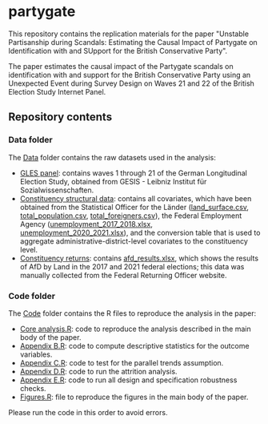 # partygate
This repository contains the replication materials for the paper "Unstable Partisanship during Scandals: Estimating the Causal Impact of Partygate on Identification with and SUpport for the British Conservative Party". 

The paper estimates the causal impact of the Partygate scandals on identification with and support for the British Conservative Party using an Unexpected Event during Survey Design on Waves 21 and 22 of the British Election Study Internet Panel. 


## Repository contents

### Data folder
The [Data](./Data/) folder contains the raw datasets used in the analysis:
- [GLES panel](./Data/GLES%20panel/): contains waves 1 through 21 of the German Longitudinal Election Study, obtained from GESIS - Leibniz Institut für Sozialwissenschaften.
- [Constituency structural data](./Data/Constituency%20structural%20data/): contains all covariates, which have been obtained from the Statistical Officer for the Länder ([land_surface.csv](./Data/Constituency%20structural%20data/land_surface.csv), [total_population.csv](./Data/Constituency%20structural%20data/total_population.csv), [total_foreigners.csv](./Data/Constituency%20structural%20data/total_foreigners.csv)), the Federal Employment Agency ([unemployment_2017_2018.xlsx](./Data/Constituency%20structural%20data/unemployment_2017_2018.xlsx), [unemployment_2020_2021.xlsx](./Data/Constituency%20structural%20data/unemployment_2020_2021.xlsx)), and the conversion table that is used to aggregate administrative-district-level covariates to the constituency level.
- [Constituency returns](./Data/Constituency%20returns/): contains [afd_results.xlsx](./Data/Constituency%20returns/afd_results.xlsx), which shows the results of AfD by Land in the 2017 and 2021 federal elections; this data was manually collected from the Federal Returning Officer website.

### Code folder
The [Code](./Code/) folder contains the R files to reproduce the analysis in the paper:
- [Core analysis.R](./Code/Core%20analysis.R): code to reproduce the analysis described in the main body of the paper.
- [Appendix B.R](./Code/Appendix%20B.R): code to compute descriptive statistics for the outcome variables.
- [Appendix C.R](./Code/Appendix%20C.R): code to test for the parallel trends assumption.
- [Appendix D.R](./Code/Appendix%20D.R): code to run the attrition analysis.
- [Appendix E.R](./Code/Appendix%20E.R): code to run all design and specification robustness checks.
- [Figures.R](./Code/Figures.R): file to reproduce the figures in the main body of the paper.

Please run the code in this order to avoid errors.

